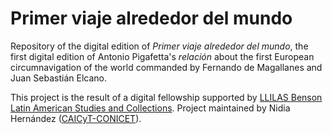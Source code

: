# Primer viaje alrededor del mundo

Repository of the digital edition of _Primer viaje alrededor del mundo_, the first digital edition of Antonio Pigafetta's _relación_ about the first European circumnavigation of the world commanded by Fernando de Magallanes and Juan Sebastián Elcano.

This project is the result of a digital fellowship supported by [LLILAS Benson Latin American Studies and Collections](https://llilasbenson.utexas.edu/). Project maintained by Nidia Hernández ([CAICyT-CONICET](http://www.caicyt-conicet.gov.ar/sitio/)).
